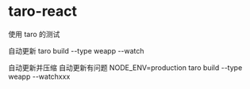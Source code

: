 # taro-react

使用 taro 的测试

自动更新
taro build --type weapp --watch

自动更新并压缩 自动更新有问题
NODE_ENV=production taro build --type weapp --watchxxx
